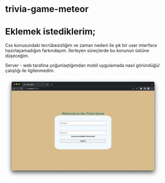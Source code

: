 # trivia-game-meteor
 
# Eklemek istediklerim;

Css konusundaki tecrübesizliğim ve zaman nedeni ile şık bir user interface hazırlayamadığım farkındayım. İlerleyen süreçlerde bu konunun üstüne düşeceğim.


Server - web tarafına yoğunlaştığımdan mobil uygulamada nasıl göründüğü/çalıştığı ile ilgilenmedim.


<img src="/ekran goruntuleri/1.png"/>
